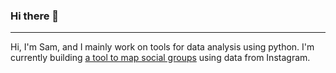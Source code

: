 ### Hi there 👋
---
Hi, I'm Sam, and I mainly work on tools for data analysis using python.
I'm currently building [a tool to map social groups](https://github.com/samuel-grosz/Instagram2Graph) using data from Instagram.

